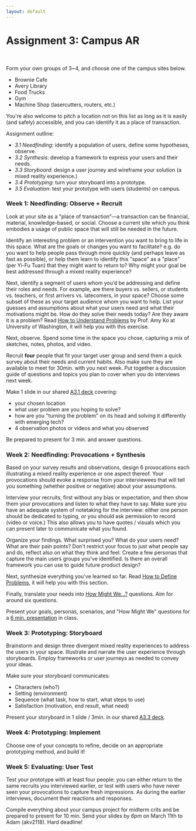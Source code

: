 ```yaml
---
layout: default
---
```


# Assignment 3: Campus AR
<br>

Form your own groups of 3~4, and choose one of the campus sites below.

-   Brownie Cafe
-   Avery Library
-   Food Trucks
-   Gym
-   Machine Shop (lasercutters, routers, etc.)

You're also welcome to pitch a location not on this list as long as it is easily (and safely) accessible, and you can identify it as a place of transaction.

Assignment outline:
-   *3.1 Needfinding*: identify a population of users, define some hypotheses, observe.
-   *3.2 Synthesis*: develop a framework to express your users and their needs.
-   *3.3 Storyboard*: design a user journey and wireframe your solution (a mixed reality experience.)
-   *3.4 Prototyping*: turn your storyboard into a prototype.
-   *3.5 Evaluation*: test your prototype with users (students) on campus.

### Week 1: Needfinding: Observe + Recruit

Look at your site as a "place of transaction”—a transaction can be financial, material, knowledge-based, or social. Choose a current site which you think embodies a usage of public space that will still be needed in the future.

Identify an interesting problem or an intervention you want to bring to life in this space. What are the goals or changes you want to facilitate? e.g. do you want to help people pass through more quickly (and perhaps leave as fast as possible),  or help them learn to identify this "space" as a "place" (per Yi-Fu Tuan) that they might want to return to? Why might your goal be best addressed through a mixed reality experience?

Next, identify a segment of users whom you’d be addressing and define their roles and needs. For example, are there buyers vs. sellers, or students vs. teachers, or first arrivers vs. latecomers, in your space? Choose some subset of these as your target audience whom you want to help. List your guesses and assumptions about what your users need and what their motivations might be. How do they solve their needs today? Are they aware it is a problem? Read [How to Understand Problems](https://faculty.washington.edu/ajko/books/design-methods/how-to-understand-problems.html) by Prof. Amy Ko at University of Washington, it will help you with this exercise.

Next, observe. Spend some time in the space you chose, capturing a mix of sketches, notes, photos, and video.

Recruit **four** people that fit your target user group and send them a quick survey about their needs and current habits. Also make sure they are available to meet for 30min. with you next week. Put together a discussion guide of questions and topics you plan to cover when you do interviews next week.

Make 1 slide in our shared [A3.1 deck](https://docs.google.com/presentation/d/1Ez72_uERQIzPgucYiHruOfIzdSPAbJr1pVYSWYpTPYg/edit?usp=sharing) covering:
- your chosen location
- what user problem are you hoping to solve?
- how are you "turning the problem" on its head and solving it differently with emerging tech?
- 4 observation photos or videos and what you observed

Be prepared to present for 3 min. and answer questions.

### Week 2: Needfinding: Provocations + Synthesis

Based on your survey results and observations, design 6 provocations each illustrating a mixed reality experience or one aspect thereof. Your provocations should evoke a response from your interviewees that will tell you something (whether positive or negative) about your assumptions.

Interview your recruits, first without any bias or expectation, and then show them your provocations and listen to what they have to say. Make sure you have an adequate system of notetaking for the interview: either one person should be dedicated to typing, or you should ask permission to record (video or voice.) This also allows you to have quotes / visuals which you can present later to communicate what you found.

Organize your findings. What surprised you? What do your users need? What are their pain points? Don't restrict your focus to just what people say and do, reflect also on what they think and feel. Create a few personas that capture the main users groups you've identified. Is there an overall framework you can use to guide future product design?

Next, synthesize everything you've learned so far. Read [How to Define Problems](https://faculty.washington.edu/ajko/books/design-methods/how-to-define-problems.html), it will help you with this section.

Finally, translate your needs into [How Might We...?](https://dschool.stanford.edu/resources/how-might-we-questions) questions. Aim for around six questions.

Present your goals, personas, scenarios, and "How Might We" questions for a [6 min. presentation](https://docs.google.com/presentation/d/11zcwDkg32pZBGMI3PbtHPSN0TQdYIxqQTcOqkdK_2IM/edit?usp=sharing) in class.

### Week 3: Prototyping: Storyboard

Brainstorm and design three divergent mixed reality experiences to address the users in your space. Illustrate and narrate the user experience through storyboards. Employ frameworks or user journeys as needed to convey your ideas.

Make sure your storyboard communicates:
-   Characters (who?)
-   Setting (environment)
-   Sequence (what task, how to start, what steps to use)
-   Satisfaction (motivation, end result, what need)

Present your storyboard in 1 slide / 3min. in our shared [A3.3 deck](https://docs.google.com/presentation/d/1mD_90XHjR827TeHmYJLK4-uZpqeH_uBHKPP3eOBHcfM/edit?usp=sharing).

### Week 4: Prototyping: Implement

Choose one of your concepts to refine, decide on an appropriate prototyping method, and build it!

### Week 5: Evaluating: User Test

Test your prototype with at least four people: you can either return to the same recruits you interviewed earlier, or test with users who have never seen your provocations to capture fresh impressions. As during the earlier interviews, document their reactions and responses.

Compile everything about your campus project for midterm crits and be prepared to present for 10 min. Send your slides by *6pm* on March 11th to Adam (akv2118). Hard deadline!
